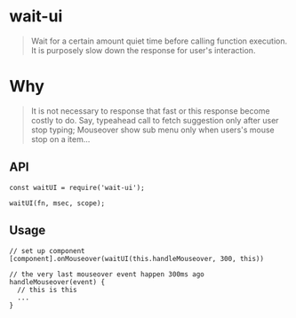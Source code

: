 # wait-ui

> Wait for a certain amount quiet time before calling function execution.
> It is purposely slow down the response for user's interaction.

# Why

> It is not necessary to response that fast or this response become costly to do.
> Say, typeahead call to fetch suggestion only after user stop typing; Mouseover show sub menu only when users's mouse stop on a item...

## API

```
const waitUI = require('wait-ui');

waitUI(fn, msec, scope);
```

## Usage
```
// set up component
[component].onMouseover(waitUI(this.handleMouseover, 300, this))

// the very last mouseover event happen 300ms ago
handleMouseover(event) {
  // this is this
  ...
}

```